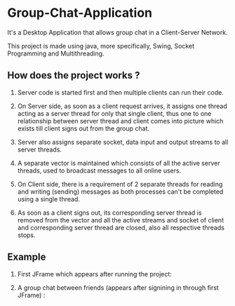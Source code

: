 # Group-Chat-Application
It's a Desktop Application that allows group chat in a Client-Server Network.

This project is made using java, more specifically, Swing, Socket Programming and Multithreading.

## How does the project works ?

1. Server code is started first and then multiple clients can run their code.

2. On Server side, as soon as a client request arrives, it assigns one thread acting as a server thread for only that single client, thus one to one relationship between server thread and client comes into picture which exists till client signs out from the group chat.

3. Server also assigns separate socket, data input and output streams to all server threads.

4. A separate vector is maintained which consists of all the active server threads, used to broadcast messages to all online users. 

5. On Client side, there is a requirement of 2 separate threads for reading and writing (sending) messages as both processes can't be completed using a single thread.

6. As soon as a client signs out, its corresponding server thread is removed from the vector and all the active streams and socket of client and corresponding server thread are closed, also all respective threads stops.

## Example

1. First JFrame which appears after running the project:



2. A group chat between friends (appears after signining in through first JFrame) :
